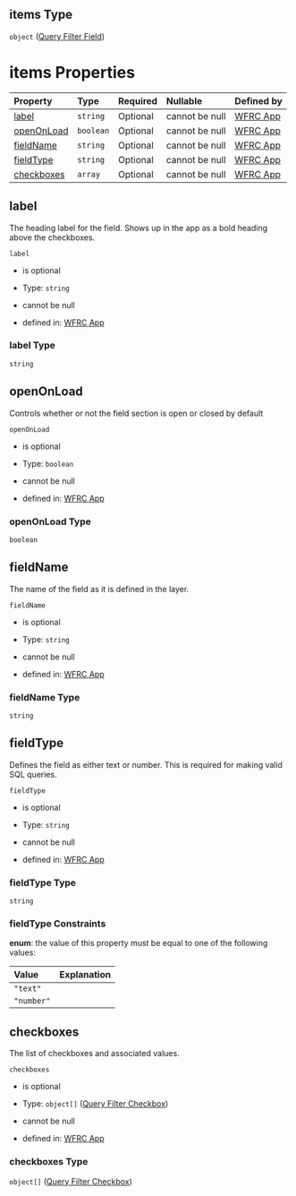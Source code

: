 ## items Type

`object` ([Query Filter Field](config-properties-map-infos-map-info-properties-queryfilter-properties-fields-query-filter-field.md))

# items Properties

| Property                  | Type      | Required | Nullable       | Defined by                                                                                                                                                                                                                                                                                                    |
| :------------------------ | :-------- | :------- | :------------- | :------------------------------------------------------------------------------------------------------------------------------------------------------------------------------------------------------------------------------------------------------------------------------------------------------------ |
| [label](#label)           | `string`  | Optional | cannot be null | [WFRC App](config-properties-map-infos-map-info-properties-queryfilter-properties-fields-query-filter-field-properties-label.md "https://wfrc.org/wasatch-choice-map/config.schema.json#/properties/mapInfos/additionalProperties/properties/queryFilter/properties/fields/items/properties/label")           |
| [openOnLoad](#openonload) | `boolean` | Optional | cannot be null | [WFRC App](config-properties-map-infos-map-info-properties-queryfilter-properties-fields-query-filter-field-properties-openonload.md "https://wfrc.org/wasatch-choice-map/config.schema.json#/properties/mapInfos/additionalProperties/properties/queryFilter/properties/fields/items/properties/openOnLoad") |
| [fieldName](#fieldname)   | `string`  | Optional | cannot be null | [WFRC App](config-properties-map-infos-map-info-properties-queryfilter-properties-fields-query-filter-field-properties-fieldname.md "https://wfrc.org/wasatch-choice-map/config.schema.json#/properties/mapInfos/additionalProperties/properties/queryFilter/properties/fields/items/properties/fieldName")   |
| [fieldType](#fieldtype)   | `string`  | Optional | cannot be null | [WFRC App](config-properties-map-infos-map-info-properties-queryfilter-properties-fields-query-filter-field-properties-fieldtype.md "https://wfrc.org/wasatch-choice-map/config.schema.json#/properties/mapInfos/additionalProperties/properties/queryFilter/properties/fields/items/properties/fieldType")   |
| [checkboxes](#checkboxes) | `array`   | Optional | cannot be null | [WFRC App](config-properties-map-infos-map-info-properties-queryfilter-properties-fields-query-filter-field-properties-checkboxes.md "https://wfrc.org/wasatch-choice-map/config.schema.json#/properties/mapInfos/additionalProperties/properties/queryFilter/properties/fields/items/properties/checkboxes") |

## label

The heading label for the field. Shows up in the app as a bold heading above the checkboxes.

`label`

*   is optional

*   Type: `string`

*   cannot be null

*   defined in: [WFRC App](config-properties-map-infos-map-info-properties-queryfilter-properties-fields-query-filter-field-properties-label.md "https://wfrc.org/wasatch-choice-map/config.schema.json#/properties/mapInfos/additionalProperties/properties/queryFilter/properties/fields/items/properties/label")

### label Type

`string`

## openOnLoad

Controls whether or not the field section is open or closed by default

`openOnLoad`

*   is optional

*   Type: `boolean`

*   cannot be null

*   defined in: [WFRC App](config-properties-map-infos-map-info-properties-queryfilter-properties-fields-query-filter-field-properties-openonload.md "https://wfrc.org/wasatch-choice-map/config.schema.json#/properties/mapInfos/additionalProperties/properties/queryFilter/properties/fields/items/properties/openOnLoad")

### openOnLoad Type

`boolean`

## fieldName

The name of the field as it is defined in the layer.

`fieldName`

*   is optional

*   Type: `string`

*   cannot be null

*   defined in: [WFRC App](config-properties-map-infos-map-info-properties-queryfilter-properties-fields-query-filter-field-properties-fieldname.md "https://wfrc.org/wasatch-choice-map/config.schema.json#/properties/mapInfos/additionalProperties/properties/queryFilter/properties/fields/items/properties/fieldName")

### fieldName Type

`string`

## fieldType

Defines the field as either text or number. This is required for making valid SQL queries.

`fieldType`

*   is optional

*   Type: `string`

*   cannot be null

*   defined in: [WFRC App](config-properties-map-infos-map-info-properties-queryfilter-properties-fields-query-filter-field-properties-fieldtype.md "https://wfrc.org/wasatch-choice-map/config.schema.json#/properties/mapInfos/additionalProperties/properties/queryFilter/properties/fields/items/properties/fieldType")

### fieldType Type

`string`

### fieldType Constraints

**enum**: the value of this property must be equal to one of the following values:

| Value      | Explanation |
| :--------- | :---------- |
| `"text"`   |             |
| `"number"` |             |

## checkboxes

The list of checkboxes and associated values.

`checkboxes`

*   is optional

*   Type: `object[]` ([Query Filter Checkbox](config-properties-map-infos-map-info-properties-queryfilter-properties-fields-query-filter-field-properties-checkboxes-query-filter-checkbox.md))

*   cannot be null

*   defined in: [WFRC App](config-properties-map-infos-map-info-properties-queryfilter-properties-fields-query-filter-field-properties-checkboxes.md "https://wfrc.org/wasatch-choice-map/config.schema.json#/properties/mapInfos/additionalProperties/properties/queryFilter/properties/fields/items/properties/checkboxes")

### checkboxes Type

`object[]` ([Query Filter Checkbox](config-properties-map-infos-map-info-properties-queryfilter-properties-fields-query-filter-field-properties-checkboxes-query-filter-checkbox.md))
